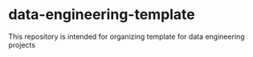 # data-engineering-template
This repository is intended for organizing template for data engineering projects
